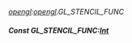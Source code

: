 _[opengl](../../modules/opengl/opengl-module.md):[opengl](../../modules/opengl/opengl-module.md).GL\_STENCIL\_FUNC_
##### Const GL\_STENCIL\_FUNC:[Int](../../modules/wonkey/wonkey-types-int.md)
